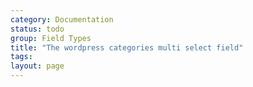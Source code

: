 ```yaml
---
category: Documentation
status: todo
group: Field Types
title: "The wordpress categories multi select field"
tags: 
layout: page
---
```


